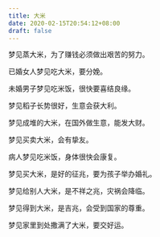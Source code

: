```yaml
---
title: 大米
date: 2020-02-15T20:54:12+08:00
draft: false
---
```


梦见蒸大米，为了赚钱必须做出艰苦的努力。



已婚女人梦见吃大米，要分娩。



未婚男子梦见吃米饭，很快要喜结良缘。



梦见稻子长势很好，生意会获大利。



梦见成堆的大米，在国外做生意，能发大财。



梦见买卖大米，会有挚友。



病人梦见吃米饭，身体很快会康复。



梦见买大米，是好的征兆，要为孩子举办婚礼。



梦见给别人大米，是不祥之兆，灾祸会降临。



梦见得到大米，是吉兆，会受到国家的尊重。



梦见家里到处撒满了大米，要交好运。

